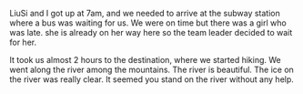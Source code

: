 LiuSi and I got up at 7am, and we needed to arrive at the subway station where 
a bus was waiting for us. We were on time but there was a girl who was late.
she is already on her way here so the team leader decided to wait for her.

It took us almost 2 hours to the destination, where we started hiking.
We went along the river among the mountains. The river is beautiful. The ice on 
the river was really clear. It seemed you stand on the river without any help.

